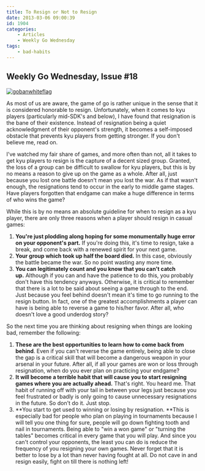 ```yaml
---
title: To Resign or Not to Resign
date: 2013-03-06 09:00:39
id: 1904
categories:
	- Articles
	- Weekly Go Wednesday
tags:
	- bad-habits
---
```


## Weekly Go Wednesday, Issue #18

[![gobanwhiteflag](http://www.bengozen.com/wp-content/uploads/2013/02/gobanwhiteflag.jpg)](http://www.bengozen.com/wp-content/uploads/2013/02/gobanwhiteflag.jpg)

As most of us are aware, the game of go is rather unique in the sense that it is considered honorable to resign. Unfortunately, when it comes to kyu players (particularly mid-SDK's and below), I have found that resignation is the bane of their existence. Instead of resignation being a quiet acknowledgment of their opponent's strength, it becomes a self-imposed obstacle that prevents kyu players from getting stronger. If you don't believe me, read on.

<!--more-->

I've watched my fair share of games, and more often than not, all it takes to get kyu players to resign is the capture of a decent sized group. Granted, the loss of a group can be difficult to swallow for kyu players, but this is by no means a reason to give up on the game as a whole. After all, just because you lost one battle doesn't mean you lost the war. As if that wasn't enough, the resignations tend to occur in the early to middle game stages. Have players forgotten that endgame can make a huge difference in terms of who wins the game?

While this is by no means an absolute guideline for when to resign as a kyu player, there are only three reasons when a player should resign in casual games:

1.  <span style="line-height: 13px;">**You're just plodding along hoping for some monumentally huge error on your opponent's part.** If you're doing this, it's time to resign, take a break, and come back with a renewed spirit for your next game. </span>
2.  **Your group which took up half the board died.** In this case, obviously the battle became the war. So no point wasting any more time.
3.  **You can legitimately count and you know that you can't catch up.** Although if you can and have the patience to do this, you probably don't have this tendency anyways.
Otherwise, it is critical to remember that there is a lot to be said about seeing a game through to the end. Just because you feel behind doesn't mean it's time to go running to the resign button. In fact, one of the greatest accomplishments a player can have is being able to reverse a game to his/her favor. After all, who doesn't love a good underdog story?

So the next time you are thinking about resigning when things are looking bad, remember the following:

1.  <span style="line-height: 13px;">**These are the best opportunities to learn how to come back from behind**. Even if you can't reverse the game entirely, being able to close the gap is a critical skill that will become a dangerous weapon in your arsenal in your future. After all, if all your games are won or loss through resignation, when do you ever plan on practicing your endgame?</span>
2.  **It will become a terrible habit that will cause you to start resigning games where you are actually ahead.** That's right. You heard me. That habit of running off with your tail in between your legs just because you feel frustrated or badly is only going to cause unnecessary resignations in the future. So don't do it. Just stop.
3.  **You start to get used to winning or losing by resignation. **This is especially bad for people who plan on playing in tournaments because I will tell you one thing for sure, people will go down fighting tooth and nail in tournaments. Being able to "win a won game" or "turning the tables" becomes critical in every game that you will play. And since you can't control your opponents, the least you can do is reduce the frequency of you resigning your own games.
Never forget that it is better to lose by a lot than never having fought at all. Do not cave in and resign easily, fight on till there is nothing left!